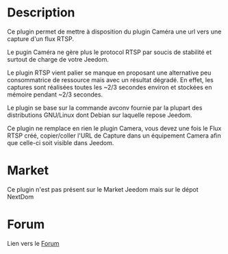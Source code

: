 # Description

Ce plugin permet de mettre à disposition du plugin Caméra une url vers une capture d'un flux RTSP.

Le pugin Caméra ne gère plus le protocol RTSP par soucis de stabilité et surtout de charge de votre Jeedom.

Le plugin RTSP vient palier se manque en proposant une alternative peu consommatrice de ressource mais avec un résultat dégradé. En effet, les captures sont réalisées toutes les ~2/3 secondes environ et stockées en mémoire pendant ~2/3 secondes.

Le plugin se base sur la commande avconv fournie par la plupart des distributions GNU/Linux dont Debian sur laquelle repose Jeedom.

Ce plugin ne remplace en rien le plugin Camera, vous devez une fois le Flux RTSP créé, copier/coller l'URL de Capture dans un équipement Camera afin que celle-ci soit visible dans Jeedom.

# Market

Ce plugin n'est pas présent sur le Market Jeedom mais sur le dépot NextDom

# Forum

Lien vers le [Forum](https://www.jeedom.com/forum/viewtopic.php?t=616655)

